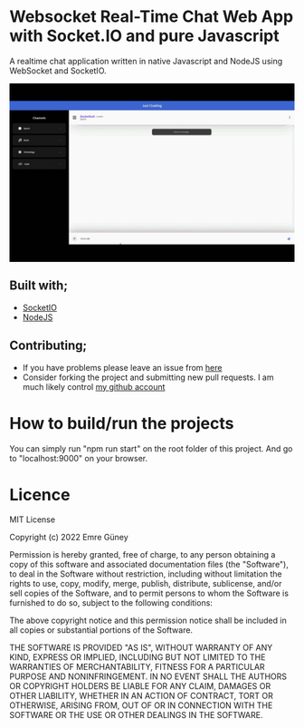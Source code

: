 # Websocket Real-Time Chat Web App with Socket.IO and pure Javascript
A realtime chat application written in native Javascript and NodeJS using WebSocket and SocketIO.

<img align="center" src="assets/DEMO.gif" width="700">

## Built with;

- [SocketIO](https://socket.io/)
- [NodeJS](https://nodejs.org )

## Contributing;

- If you have problems please leave an issue from [here](https://github.com/eeguney/websocket-real-time-chat/issues)
- Consider forking the project and submitting new pull requests. I am much likely control [my github account](https://github.com/eeguney/)

# How to build/run the projects

You can simply run "npm run start" on the root folder of this project.
And go to "localhost:9000" on your browser.

# Licence
  
MIT License

Copyright (c) 2022 Emre Güney

Permission is hereby granted, free of charge, to any person obtaining a copy
of this software and associated documentation files (the "Software"), to deal
in the Software without restriction, including without limitation the rights
to use, copy, modify, merge, publish, distribute, sublicense, and/or sell
copies of the Software, and to permit persons to whom the Software is
furnished to do so, subject to the following conditions:

The above copyright notice and this permission notice shall be included in all
copies or substantial portions of the Software.

THE SOFTWARE IS PROVIDED "AS IS", WITHOUT WARRANTY OF ANY KIND, EXPRESS OR
IMPLIED, INCLUDING BUT NOT LIMITED TO THE WARRANTIES OF MERCHANTABILITY,
FITNESS FOR A PARTICULAR PURPOSE AND NONINFRINGEMENT. IN NO EVENT SHALL THE
AUTHORS OR COPYRIGHT HOLDERS BE LIABLE FOR ANY CLAIM, DAMAGES OR OTHER
LIABILITY, WHETHER IN AN ACTION OF CONTRACT, TORT OR OTHERWISE, ARISING FROM,
OUT OF OR IN CONNECTION WITH THE SOFTWARE OR THE USE OR OTHER DEALINGS IN THE
SOFTWARE.

